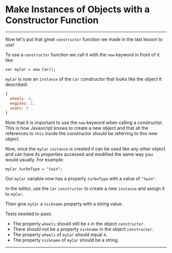 # Make Instances of Objects with a Constructor Function

---

Now let's put that great `constructor` function we made in the last lesson to use!

To use a `constructor` function we call it with the `new` keyword in front of it like:

`var myCar = new Car();`

`myCar` is now an `instance` of the `Car` constructor that looks like the object it described:

```javascript
{
  wheels: 4,
  engines: 1,
  seats: 5
}
```

Note that it is important to use the `new` keyword when calling a constructor. This is how Javascript knows to create a new object and that all the references to `this` inside the constructor should be referring to this new object.

Now, once the `myCar` `instance` is created it can be used like any other object and can have its properties accessed and modified the same way you would usually. For example:

`myCar.turboType = "twin";`

Our `myCar` variable now has a property `turboType` with a value of `"twin"`.

In the editor, use the `Car` `constructor` to create a new `instance` and assign it to `myCar`.

Then give `myCar` a `nickname` property with a string value.

Tests needed to pass:
  - The property `wheels` should still be `4` in the object `constructor`.
  - There should not be a property `nickname` in the object `constructor`.
  - The property `wheels` of `myCar` should equal `4`.
  - The property `nickname` of `myCar` should be a string.
---

